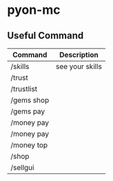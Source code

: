 # pyon-mc

## Useful Command

| Command | Description |
| ------- | ----------- |
| /skills | see your skills |
| /trust | | 
|  /trustlist | | 
|  /gems shop | | 
|  /gems pay | | 
|  /money pay | | 
|  /money pay | | 
|  /money top | | 
|  /shop | | 
|  /sellgui | | 
